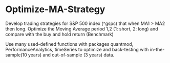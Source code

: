 # Optimize-MA-Strategy

Develop trading strategies for S&P 500 index (^gspc) that when MA1 > MA2 then long.
Optimize the Moving Average period 1,2 (1: short, 2: long) and compare with the buy and hold return (Benchmark)

Use many used-defined functions with packages quantmod, PerformanceAnalytics, timeSeries to optimize and back-testing 
with in-the-sample(10 years) and out-of-sample (3 years) data.     
